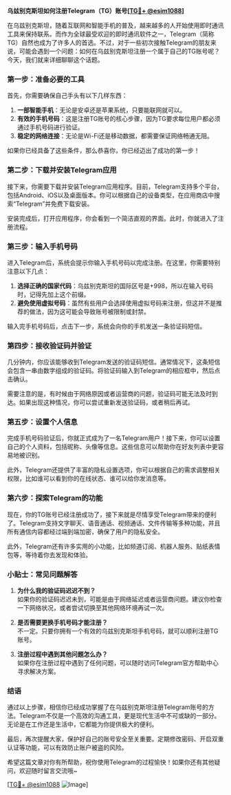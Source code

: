 **乌兹别克斯坦如何注册Telegram（TG）账号[[TG💪+ @esim1088](https://t.me/s/esim1088)]**

在乌兹别克斯坦，随着互联网和智能手机的普及，越来越多的人开始使用即时通讯工具来保持联系。而作为全球最受欢迎的即时通讯软件之一，Telegram（简称TG）自然也成为了许多人的首选。不过，对于一些初次接触Telegram的朋友来说，可能会遇到一个问题：如何在乌兹别克斯坦注册一个属于自己的TG账号呢？今天，我们就来详细聊聊这个话题。

### **第一步：准备必要的工具**

首先，你需要确保自己手头有以下几样东西：

1. **一部智能手机**：无论是安卓还是苹果系统，只要能联网就可以。
2. **有效的手机号码**：这是注册TG账号的核心步骤，因为TG要求每位用户都必须通过手机号码进行验证。
3. **稳定的网络连接**：无论是Wi-Fi还是移动数据，都需要保证网络畅通无阻。

如果你已经具备了这些条件，那么恭喜你，你已经迈出了成功的第一步！

### **第二步：下载并安装Telegram应用**

接下来，你需要下载并安装Telegram应用程序。目前，Telegram支持多个平台，包括Android、iOS以及桌面版本。你可以根据自己的设备类型，在应用商店中搜索“Telegram”并免费下载安装。

安装完成后，打开应用程序，你会看到一个简洁直观的界面。此时，你就进入了注册流程。

### **第三步：输入手机号码**

进入Telegram后，系统会提示你输入手机号码以完成注册。在这里，你需要特别注意以下几点：

1. **选择正确的国家代码**：乌兹别克斯坦的国际区号是+998，所以在输入号码时，记得先加上这个前缀。
2. **避免使用虚拟号码**：虽然有些用户会选择使用虚拟号码来注册，但这并不是推荐的做法，因为这可能会导致账号被限制或封禁。

输入完手机号码后，点击下一步，系统会向你的手机发送一条验证码短信。

### **第四步：接收验证码并验证**

几分钟内，你应该能够收到Telegram发送的验证码短信。通常情况下，这条短信会包含一串由数字组成的验证码。将验证码输入到Telegram的相应框中，然后点击确认。

需要注意的是，有时候由于网络原因或者运营商的问题，验证码可能无法及时到达。如果出现这种情况，你可以尝试重新发送验证码，或者稍后再试。

### **第五步：设置个人信息**

完成手机号码验证后，你就正式成为了一名Telegram用户！接下来，你可以设置自己的个人资料，包括昵称、头像等信息。这些信息可以帮助你在好友列表中更容易地被识别。

此外，Telegram还提供了丰富的隐私设置选项，你可以根据自己的需求调整相关权限，比如谁可以看到你的在线状态、谁可以给你发消息等。

### **第六步：探索Telegram的功能**

现在，你的TG账号已经注册成功了，接下来就是尽情享受Telegram带来的便利了。Telegram支持文字聊天、语音通话、视频通话、文件传输等多种功能，并且所有通信内容都经过端到端加密，确保了用户的隐私安全。

此外，Telegram还有许多实用的小功能，比如频道订阅、机器人服务、贴纸表情包等，等待着你去发现和体验。

### **小贴士：常见问题解答**

1. **为什么我的验证码迟迟不到？**  
   如果你的验证码迟迟未到，可能是由于网络延迟或者运营商问题。建议你检查一下网络状况，或者尝试切换至其他网络环境再试一次。

2. **是否需要更换手机号码才能注册？**  
   不一定。只要你拥有一个有效的乌兹别克斯坦手机号码，就可以顺利注册TG账号。

3. **注册过程中遇到其他问题怎么办？**  
   如果你在注册过程中遇到了任何问题，可以随时访问Telegram官方帮助中心寻求解决方案。

### **结语**

通过以上步骤，相信你已经成功掌握了在乌兹别克斯坦注册Telegram账号的方法。Telegram不仅是一个高效的沟通工具，更是现代生活中不可或缺的一部分。无论是在工作还是生活中，它都能为你提供极大的便利。

最后，再次提醒大家，保护好自己的账号安全至关重要。定期修改密码、开启双重认证等功能，可以有效防止账户被盗的风险。

希望这篇文章对你有所帮助，祝你使用Telegram的过程愉快！如果你还有其他疑问，欢迎随时留言交流哦~ 

[[TG💪+ @esim1088](https://t.me/s/esim1088) ![Image](https://i.postimg.cc/4NQfJmqS/Snipaste-2025-05-13-00-14-12.png)]